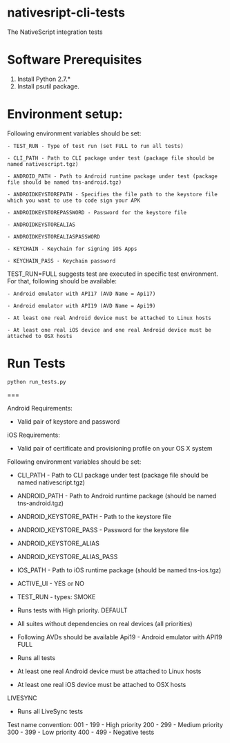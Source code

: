 nativesript-cli-tests
=====================

The NativeScript integration tests

Software Prerequisites
==
1. Install Python 2.7.*
2. Install psutil package.

Environment setup:
==
Following environment variables should be set:

    - TEST_RUN - Type of test run (set FULL to run all tests)
 
    - CLI_PATH - Path to CLI package under test (package file should be named nativescript.tgz)
    
    - ANDROID_PATH - Path to Android runtime package under test (package file should be named tns-android.tgz)   
    
    - ANDROIDKEYSTOREPATH - Specifies the file path to the keystore file which you want to use to code sign your APK  
    
    - ANDROIDKEYSTOREPASSWORD - Password for the keystore file
    
    - ANDROIDKEYSTOREALIAS
    
    - ANDROIDKEYSTOREALIASPASSWORD
    
    - KEYCHAIN - Keychain for signing iOS Apps
    
    - KEYCHAIN_PASS - Keychain password

TEST_RUN=FULL suggests test are executed in specific test environment.
For that, following should be available: 

    - Android emulator with API17 (AVD Name = Api17)
    
    - Android emulator with API19 (AVD Name = Api19)
    
    - At least one real Android device must be attached to Linux hosts
    
    - At least one real iOS device and one real Android device must be attached to OSX hosts
    

Run Tests
===

```Shell
python run_tests.py
```
===

Android Requirements:
- Valid pair of keystore and password

iOS Requirements:
- Valid pair of certificate and provisioning profile on your OS X system

Following environment variables should be set:
- CLI_PATH - Path to CLI package under test (package file should be named nativescript.tgz)

- ANDROID_PATH - Path to Android runtime package (should be named tns-android.tgz)
- ANDROID_KEYSTORE_PATH - Path to the keystore file
- ANDROID_KEYSTORE_PASS - Password for the keystore file
- ANDROID_KEYSTORE_ALIAS
- ANDROID_KEYSTORE_ALIAS_PASS

- IOS_PATH - Path to iOS runtime package (should be named tns-ios.tgz)

- ACTIVE_UI - YES or NO

- TEST_RUN - types:
SMOKE
- Runs tests with High priority.
DEFAULT
- All suites without dependencies on real devices  (all priorities)
- Following AVDs should be available
   Api19 - Android emulator with API19
FULL
- Runs all tests
- At least one real Android device must be attached to Linux hosts
- At least one real iOS device must be attached to OSX hosts

LIVESYNC
- Runs all LiveSync tests

Test name convention:
001 - 199 - High priority
200 - 299 - Medium priority
300 - 399 - Low priority
400 - 499 - Negative tests
